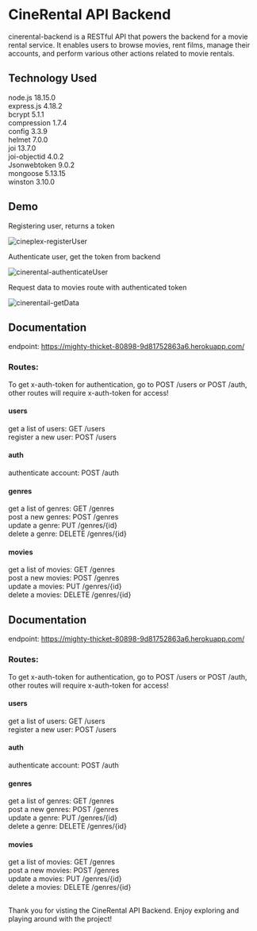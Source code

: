 
# CineRental API Backend

cinerental-backend is a RESTful API that powers the backend for a movie rental service. It enables users to browse movies, rent films, manage their accounts, and perform various other actions related to movie rentals.


## Technology Used
node.js 18.15.0  
express.js 4.18.2  
bcrypt 5.1.1  
compression 1.7.4  
config 3.3.9  
helmet 7.0.0   
joi 13.7.0  
joi-objectid 4.0.2  
Jsonwebtoken 9.0.2  
mongoose 5.13.15  
winston 3.10.0
## Demo

Registering user, returns a token

![cineplex-registerUser](https://github.com/DoanhTran03/cinerental-backend/assets/103083272/95c682ce-e439-4601-9635-26cab058a716)

Authenticate user, get the token from backend

![cinerental-authenticateUser](https://github.com/DoanhTran03/cinerental-backend/assets/103083272/e28be6a9-571c-468e-aafe-4e946f1bc154)

Request data to movies route with authenticated token

![cinerentail-getData](https://github.com/DoanhTran03/cinerental-backend/assets/103083272/3339ab38-2789-42c8-833d-fdb3da7d7ec1)


## Documentation

endpoint: https://mighty-thicket-80898-9d81752863a6.herokuapp.com/

### Routes:
To get x-auth-token for authentication, go to POST /users or POST /auth, other routes will require x-auth-token for access!
#### users
get a list of users: GET /users  
register a new user: POST /users

#### auth
authenticate account: POST /auth

#### genres
get a list of genres: GET /genres  
post a new genres: POST /genres  
update a genre: PUT /genres/{id}  
delete a genre: DELETE /genres/{id}

#### movies
get a list of movies: GET /genres  
post a new movies: POST /genres  
update a movies: PUT /genres/{id}  
delete a movies: DELETE /genres/{id}


## Documentation

endpoint: https://mighty-thicket-80898-9d81752863a6.herokuapp.com/

### Routes:
To get x-auth-token for authentication, go to POST /users or POST /auth, other routes will require x-auth-token for access!
#### users
get a list of users: GET /users  
register a new user: POST /users

#### auth
authenticate account: POST /auth

#### genres
get a list of genres: GET /genres  
post a new genres: POST /genres  
update a genre: PUT /genres/{id}  
delete a genre: DELETE /genres/{id}

#### movies
get a list of movies: GET /genres  
post a new movies: POST /genres  
update a movies: PUT /genres/{id}  
delete a movies: DELETE /genres/{id}


##  
   
Thank you for visting the CineRental API Backend. Enjoy exploring and playing around with the project!




